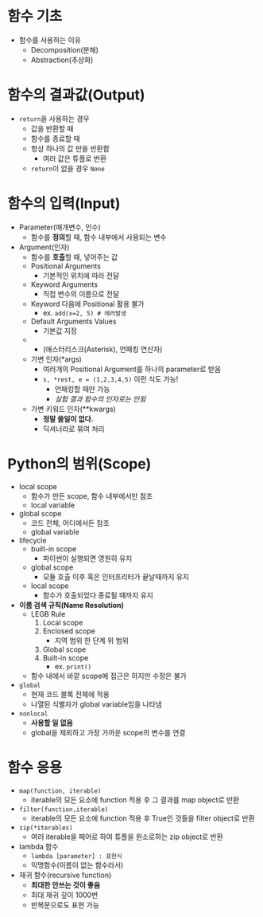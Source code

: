 # 함수 기초

- 함수를 사용하는 이유
    - Decomposition(분해)
    - Abstraction(추상화)

# 함수의 결과값(Output)

- `return`을 사용하는 경우
    - 값을 반환할 때
    - 함수를 종료할 때
    - 항상 하나의 값 만을 반환함
        - 여러 값은 튜플로 반환
    - `return`이 없을 경우 `None`

# 함수의 입력(Input)

- Parameter(매개변수, 인수)
    - 함수를 **정의**할 때, 함수 내부에서 사용되는 변수
- Argument(인자)
    - 함수를 **호출**할 때, 넣어주는 값
    - Positional Arguments
        - 기본적인 위치에 따라 전달
    - Keyword Arguments
        - 직접 변수의 이름으로 전달
    - Keyword 다음에 Positional 활용 불가
        - ex. `add(x=2, 5) # 에러발생`
    - Default Arguments Values
        - 기본값 지정
    - * (애스터리스크(Asterisk), 언패킹 연산자)
    - 가변 인자(*args)
        - 여러개의 Positional Argument를 하나의 parameter로 받음
        - `s, *rest, e = (1,2,3,4,5)` 이런 식도 가능!
            - 언패킹할 때만 가능
            - *실험 결과 함수의 인자로는 안됨*
    - 가변 키워드 인자(**kwargs)
        - **정말 쓸일이 없다.**
        - 딕셔너리로 묶여 처리

# Python의 범위(Scope)

- local scope
    - 함수가 만든 scope, 함수 내부에서만 참조
    - local variable
- global scope
    - 코드 전체, 어디에서든 참조
    - global variable
- lifecycle
    - built-in scope
        - 파이썬이 실행되면 영원히 유지
    - global scope
        - 모듈 호출 이후 혹은 인터프리터가 끝날때까지 유지
    - local scope
        - 함수가 호출되었다 종료될 때까지 유지
- **이름 검색 규칙(Name Resolution)**
    - LEGB Rule
        1. Local scope
        2. Enclosed scope
            - 지역 범위 한 단계 위 범위
        3. Global scope
        4. Built-in scope
            - ex. `print()`
    - 함수 내에서 바깥 scope에 접근은 하지만 수정은 불가
- `global`
    - 현재 코드 블록 전체에 적용
    - 나열된 식별자가 global variable임을 나타냄
- `nonlocal`
    - **사용할 일 없음**
    - global을 제외하고 가장 가까운 scope의 변수를 연결

# 함수 응용

- `map(function, iterable)`
    - iterable의 모든 요소에 function 적용 후 그 결과를 map object로 반환
- `filter(function,iterable)`
    - iterable의 모든 요소에 function 적용 후 True인 것들을 filter object로 반환
- `zip(*iterables)`
    - 여러 iterable을 페어로 하여 튜플을 원소로하는 zip object로 반환
- lambda 함수
    - `lambda [parameter] : 표현식`
    - 익명함수(이름이 없는 함수라서)
- 재귀 함수(recursive function)
    - **최대한 안쓰는 것이 좋음**
    - 최대 재귀 깊이 1000번
    - 반복문으로도 표현 가능